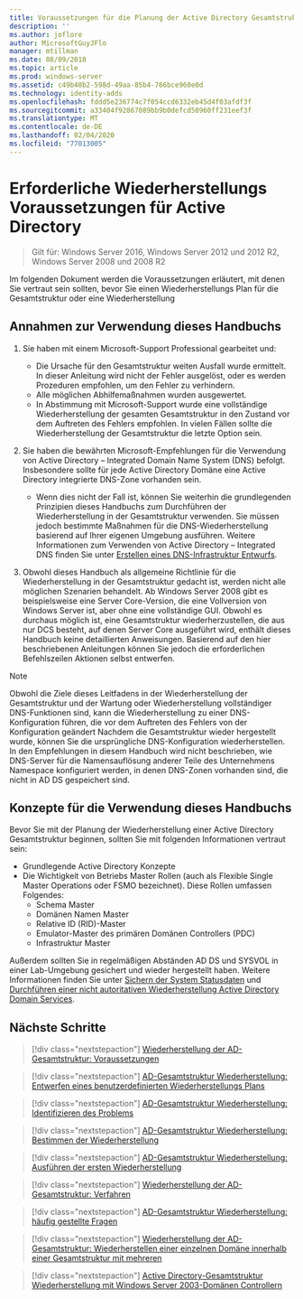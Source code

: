 ```yaml
---
title: Voraussetzungen für die Planung der Active Directory Gesamtstruktur Wiederherstellung
description: ''
ms.author: joflore
author: MicrosoftGuyJFlo
manager: mtillman
ms.date: 08/09/2018
ms.topic: article
ms.prod: windows-server
ms.assetid: c49b40b2-598d-49aa-85b4-766bce960e0d
ms.technology: identity-adds
ms.openlocfilehash: fddd5e236774c7f054ccd6332eb45d4f03afdf3f
ms.sourcegitcommit: a33404f92867089bb9b0defcd50960ff231eef3f
ms.translationtype: MT
ms.contentlocale: de-DE
ms.lasthandoff: 02/04/2020
ms.locfileid: "77013005"
---
```

# <a name="active-directory-forest-recovery-prerequisites"></a>Erforderliche Wiederherstellungs Voraussetzungen für Active Directory

> Gilt für: Windows Server 2016, Windows Server 2012 und 2012 R2, Windows Server 2008 und 2008 R2

Im folgenden Dokument werden die Voraussetzungen erläutert, mit denen Sie vertraut sein sollten, bevor Sie einen Wiederherstellungs Plan für die Gesamtstruktur oder eine Wiederherstellung

## <a name="assumptions-for-using-this-guide"></a>Annahmen zur Verwendung dieses Handbuchs

1. Sie haben mit einem Microsoft-Support Professional gearbeitet und:
   - Die Ursache für den Gesamtstruktur weiten Ausfall wurde ermittelt. In dieser Anleitung wird nicht der Fehler ausgelöst, oder es werden Prozeduren empfohlen, um den Fehler zu verhindern.
   - Alle möglichen Abhilfemaßnahmen wurden ausgewertet.  
   - In Abstimmung mit Microsoft-Support wurde eine vollständige Wiederherstellung der gesamten Gesamtstruktur in den Zustand vor dem Auftreten des Fehlers empfohlen. In vielen Fällen sollte die Wiederherstellung der Gesamtstruktur die letzte Option sein.

1. Sie haben die bewährten Microsoft-Empfehlungen für die Verwendung von Active Directory – Integrated Domain Name System (DNS) befolgt. Insbesondere sollte für jede Active Directory Domäne eine Active Directory integrierte DNS-Zone vorhanden sein.
   - Wenn dies nicht der Fall ist, können Sie weiterhin die grundlegenden Prinzipien dieses Handbuchs zum Durchführen der Wiederherstellung in der Gesamtstruktur verwenden. Sie müssen jedoch bestimmte Maßnahmen für die DNS-Wiederherstellung basierend auf Ihrer eigenen Umgebung ausführen. Weitere Informationen zum Verwenden von Active Directory – Integrated DNS finden Sie unter [Erstellen eines DNS-Infrastruktur Entwurfs](../../ad-ds/plan/Creating-a-DNS-Infrastructure-Design.md).

1. Obwohl dieses Handbuch als allgemeine Richtlinie für die Wiederherstellung in der Gesamtstruktur gedacht ist, werden nicht alle möglichen Szenarien behandelt. Ab Windows Server 2008 gibt es beispielsweise eine Server Core-Version, die eine Vollversion von Windows Server ist, aber ohne eine vollständige GUI. Obwohl es durchaus möglich ist, eine Gesamtstruktur wiederherzustellen, die aus nur DCS besteht, auf denen Server Core ausgeführt wird, enthält dieses Handbuch keine detaillierten Anweisungen. Basierend auf den hier beschriebenen Anleitungen können Sie jedoch die erforderlichen Befehlszeilen Aktionen selbst entwerfen.  

> [!NOTE]
> Obwohl die Ziele dieses Leitfadens in der Wiederherstellung der Gesamtstruktur und der Wartung oder Wiederherstellung vollständiger DNS-Funktionen sind, kann die Wiederherstellung zu einer DNS-Konfiguration führen, die vor dem Auftreten des Fehlers von der Konfiguration geändert Nachdem die Gesamtstruktur wieder hergestellt wurde, können Sie die ursprüngliche DNS-Konfiguration wiederherstellen. In den Empfehlungen in diesem Handbuch wird nicht beschrieben, wie DNS-Server für die Namensauflösung anderer Teile des Unternehmens Namespace konfiguriert werden, in denen DNS-Zonen vorhanden sind, die nicht in AD DS gespeichert sind.  

## <a name="concepts-for-using-this-guide"></a>Konzepte für die Verwendung dieses Handbuchs

Bevor Sie mit der Planung der Wiederherstellung einer Active Directory Gesamtstruktur beginnen, sollten Sie mit folgenden Informationen vertraut sein:  
  
- Grundlegende Active Directory Konzepte  
- Die Wichtigkeit von Betriebs Master Rollen (auch als Flexible Single Master Operations oder FSMO bezeichnet). Diese Rollen umfassen Folgendes:  
  - Schema Master
  - Domänen Namen Master
  - Relative ID (RID)-Master
  - Emulator-Master des primären Domänen Controllers (PDC)
  - Infrastruktur Master

Außerdem sollten Sie in regelmäßigen Abständen AD DS und SYSVOL in einer Lab-Umgebung gesichert und wieder hergestellt haben. Weitere Informationen finden Sie unter [Sichern der System Statusdaten](AD-Forest-Recovery-Procedures.md) und [Durchführen einer nicht autoritativen Wiederherstellung Active Directory Domain Services](AD-Forest-Recovery-Procedures.md).

## <a name="next-steps"></a>Nächste Schritte

> [!div class="nextstepaction"]
> [Wiederherstellung der AD-Gesamtstruktur: Voraussetzungen](AD-Forest-Recovery-Prerequisties.md)

> [!div class="nextstepaction"]
> [AD-Gesamtstruktur Wiederherstellung: Entwerfen eines benutzerdefinierten Wiederherstellungs Plans](AD-Forest-Recovery-Devising-a-Plan.md)

> [!div class="nextstepaction"]
> [AD-Gesamtstruktur Wiederherstellung: Identifizieren des Problems](AD-Forest-Recovery-Identify-the-Problem.md)

> [!div class="nextstepaction"]
> [AD-Gesamtstruktur Wiederherstellung: Bestimmen der Wiederherstellung](AD-Forest-Recovery-Determine-how-to-Recover.md)

> [!div class="nextstepaction"]
> [AD-Gesamtstruktur Wiederherstellung: Ausführen der ersten Wiederherstellung](AD-Forest-Recovery-Perform-initial-recovery.md)

> [!div class="nextstepaction"]
> [Wiederherstellung der AD-Gesamtstruktur: Verfahren](AD-Forest-Recovery-Procedures.md)

> [!div class="nextstepaction"]
> [AD-Gesamtstruktur Wiederherstellung: häufig gestellte Fragen](AD-Forest-Recovery-FAQ.md)

> [!div class="nextstepaction"]
> [Wiederherstellung der AD-Gesamtstruktur: Wiederherstellen einer einzelnen Domäne innerhalb einer Gesamtstruktur mit mehreren](AD-Forest-Recovery-Single-Domain-in-Multidomain-Recovery.md)

> [!div class="nextstepaction"]
> [Active Directory-Gesamtstruktur Wiederherstellung mit Windows Server 2003-Domänen Controllern](AD-Forest-Recovery-Windows-Server-2003.md)
